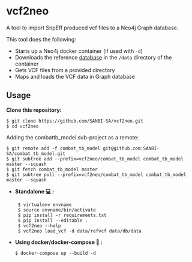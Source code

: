 # **vcf2neo**

A tool to import SnpEff produced vcf files to a Neo4j Graph database.

This tool does the following:

-   Starts up a Neo4j docker container (if used with `-d`)
-   Downloads the reference [database](https://zenodo.org/record/252101#.WIHfgvF95hH) in the `/data` directory of the container
-   Gets VCF files from a provided directory
-   Maps and loads the VCF data in Graph database

## Usage

**Clone this repository:**

```
$ git clone https://github.com/SANBI-SA/vcf2neo.git
$ cd vcf2neo
```
Adding the combattb_model sub-project as a remote:
```
$ git remote add -f combat_tb_model git@github.com:SANBI-SA/combat_tb_model.git
$ git subtree add --prefix=vcf2neo/combat_tb_model combat_tb_model master --squash
$ git fetch combat_tb_model master
$ git subtree pull --prefix=vcf2neo/combat_tb_model combat_tb_model master --squash
```

-   **Standalone :computer: :**

    ```
     $ virtualenv envname
     $ source envname/bin/activate
     $ pip install -r requirements.txt
     $ pip install --editable .
     $ vcf2neo --help
     $ vcf2neo load_vcf -d data/refvcf data/db/data
    ```

-   **Using docker/docker-compose :whale: :**

    ```
    $ docker-compose up --build -d
    ```
